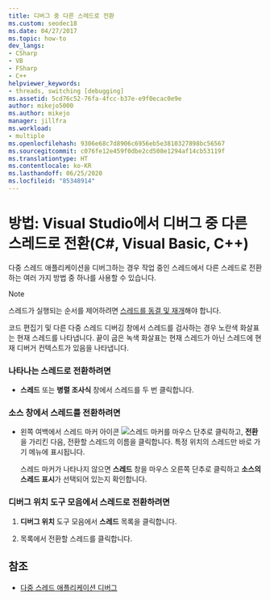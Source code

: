 ```yaml
---
title: 디버그 중 다른 스레드로 전환
ms.custom: seodec18
ms.date: 04/27/2017
ms.topic: how-to
dev_langs:
- CSharp
- VB
- FSharp
- C++
helpviewer_keywords:
- threads, switching [debugging]
ms.assetid: 5cd76c52-76fa-4fcc-b37e-e9f0ecac0e9e
author: mikejo5000
ms.author: mikejo
manager: jillfra
ms.workload:
- multiple
ms.openlocfilehash: 9306e68c7d8906c6956eb5e3810327898bc56567
ms.sourcegitcommit: c076fe12e459f0dbe2cd508e1294af14cb53119f
ms.translationtype: HT
ms.contentlocale: ko-KR
ms.lasthandoff: 06/25/2020
ms.locfileid: "85348914"
---
```

# <a name="how-to-switch-to-another-thread-while-debugging-in-visual-studio-c-visual-basic-c"></a>방법: Visual Studio에서 디버그 중 다른 스레드로 전환(C#, Visual Basic, C++)
다중 스레드 애플리케이션을 디버그하는 경우 작업 중인 스레드에서 다른 스레드로 전환하는 여러 가지 방법 중 하나를 사용할 수 있습니다.

> [!NOTE]
> 스레드가 실행되는 순서를 제어하려면 [스레드를 동결 및 재개](../debugger/get-started-debugging-multithreaded-apps.md)해야 합니다.

코드 편집기 및 다른 다중 스레드 디버깅 창에서 스레드를 검사하는 경우 노란색 화살표는 현재 스레드를 나타냅니다. 끝이 굽은 녹색 화살표는 현재 스레드가 아닌 스레드에 현재 디버거 컨텍스트가 있음을 나타냅니다.

### <a name="to-switch-to-any-thread-that-appears"></a>나타나는 스레드로 전환하려면

- **스레드** 또는 **병렬 조사식** 창에서 스레드를 두 번 클릭합니다.

### <a name="to-switch-to-a-thread-in-a-source-window"></a>소스 창에서 스레드를 전환하려면

- 왼쪽 여백에서 스레드 마커 아이콘 ![스레드 마커](../debugger/media/dbg-thread-marker.png "ThreadMarker")를 마우스 단추로 클릭하고, **전환**을 가리킨 다음, 전환할 스레드의 이름을 클릭합니다. 특정 위치의 스레드만 바로 가기 메뉴에 표시됩니다.

     스레드 마커가 나타나지 않으면 **스레드** 창을 마우스 오른쪽 단추로 클릭하고 **소스의 스레드 표시**가 선택되어 있는지 확인합니다.

### <a name="to-switch-to-a-thread-in-the-debug-location-toolbar"></a>디버그 위치 도구 모음에서 스레드로 전환하려면

1. **디버그 위치** 도구 모음에서 **스레드** 목록을 클릭합니다.

2. 목록에서 전환할 스레드를 클릭합니다.

## <a name="see-also"></a>참조
- [다중 스레드 애플리케이션 디버그](../debugger/debug-multithreaded-applications-in-visual-studio.md)
